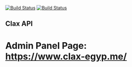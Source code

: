 [![Build Status](https://dev.azure.com/Not-Activists/Clax/_apis/build/status/clax%20-%202%20-%20CI?branchName=master)](https://dev.azure.com/Not-Activists/Clax/_build/latest?definitionId=3&branchName=master) [![Build Status](https://dev.azure.com/Not-Activists/Clax/_apis/build/status/clax%20-%201%20-%20CI?branchName=master)](https://dev.azure.com/Not-Activists/Clax/_build/latest?definitionId=2&branchName=master)

## Clax API
# Admin Panel Page: https://www.clax-egyp.me/
